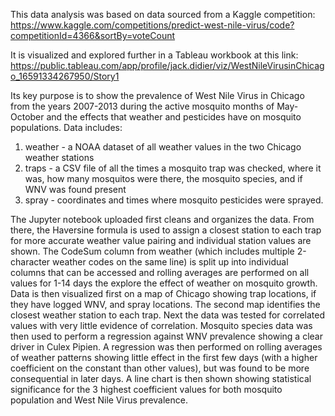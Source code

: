 This data analysis was based on data sourced from a Kaggle competition:
https://www.kaggle.com/competitions/predict-west-nile-virus/code?competitionId=4366&sortBy=voteCount

It is visualized and explored further in a Tableau workbook at this link:
https://public.tableau.com/app/profile/jack.didier/viz/WestNileVirusinChicago_16591334267950/Story1

Its key purpose is to show the prevalence of West Nile Virus in Chicago from the years 2007-2013 during the active mosquito months of May-October and the effects that
weather and pesticides have on mosquito populations.
Data includes: 
1) weather - a NOAA dataset of all weather values in the two Chicago weather stations
2) traps - a CSV file of all the times a mosquito trap was checked, where it was, how many mosquitos were there, the mosquito species, and if WNV was found present
3) spray - coordinates and times where mosquito pesticides were sprayed.

The Jupyter notebook uploaded first cleans and organizes the data. From there, the Haversine formula is used to assign a closest station to each trap for more accurate
weather value pairing and individual station values are shown. The CodeSum column from weather (which includes multiple 2-character weather codes on the same 
line) is split up into individual columns that can be accessed and rolling averages are performed on all values for 1-14 days the explore the effect of weather on 
mosquito growth. Data is then visualized first on a map of Chicago showing trap locations, if they have logged WNV, and spray locations. The second map identifies 
the closest weather station to each trap. Next the data was tested for correlated values with very little evidence of correlation. Mosquito species data was then used
to perform a regression against WNV prevalence showing a clear driver in Culex Pipien. A regression was then performed on rolling averages of weather patterns showing
little effect in the first few days (with a higher coefficient on the constant than other values), but was found to be more consequential in later days. A line chart
is then shown showing statistical significance for the 3 highest coefficient values for both mosquito population and West Nile Virus prevalence.
